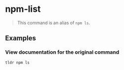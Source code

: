 # npm-list

> This command is an alias of `npm ls`.

## Examples

### View documentation for the original command

```bash
tldr npm ls
```
